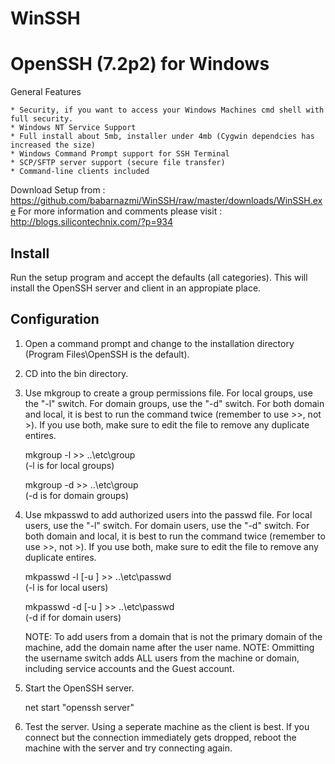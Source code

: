 WinSSH
======

OpenSSH (7.2p2) for Windows 
=======


General Features

    * Security, if you want to access your Windows Machines cmd shell with full security.
    * Windows NT Service Support
    * Full install about 5mb, installer under 4mb (Cygwin dependcies has increased the size)
    * Windows Command Prompt support for SSH Terminal
    * SCP/SFTP server support (secure file transfer)
    * Command-line clients included

Download Setup from : https://github.com/babarnazmi/WinSSH/raw/master/downloads/WinSSH.exe
For more information and comments please visit : http://blogs.silicontechnix.com/?p=934

Install
-------

Run the setup program and accept the defaults (all categories).
This will install the OpenSSH server and client in an appropiate place.


Configuration
-------------
1.  Open a command prompt and change to the installation directory (Program Files\OpenSSH is the default).

2.  CD into the bin directory.

3.  Use mkgroup to create a group permissions file. For local groups, use the "-l" switch. For domain groups, use the "-d" switch.
    For both domain and local, it is best to run the command twice (remember to use >>, not >). If you use both, make sure to edit the file to remove any duplicate entires.

      mkgroup -l >> ..\etc\group      
      (-l is for local groups)
      
      mkgroup -d >> ..\etc\group      
      (-d is for domain groups)

4.  Use mkpasswd to add authorized users into the passwd file. For local users, use the "-l" switch. For domain users, use the "-d" switch.
    For both domain and local, it is best to run the command twice (remember to use >>, not >). If you use both, make sure to edit the file to remove any duplicate entires.

      mkpasswd -l [-u <username>] >> ..\etc\passwd      
      (-l is for local users)
      
      mkpasswd -d [-u <username>] >> ..\etc\passwd      
      (-d if for domain users)

    NOTE: To add users from a domain that is not the primary domain of the machine, add the domain name after the user name.
    NOTE: Ommitting the username switch adds ALL users from the machine or domain, including service accounts and the Guest account.

5.  Start the OpenSSH server.

      net start "openssh server"

6.  Test the server. Using a seperate machine as the client is best. If you connect but the connection immediately gets dropped, reboot the machine with the server and try connecting again.


